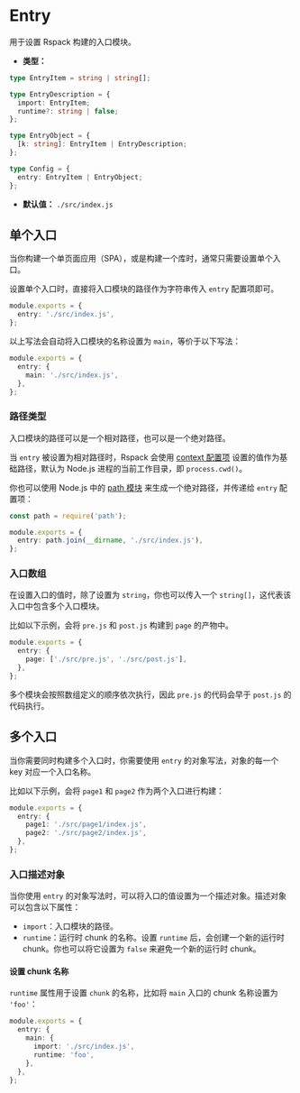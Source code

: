 # Entry

用于设置 Rspack 构建的入口模块。

- **类型：**

```ts
type EntryItem = string | string[];

type EntryDescription = {
  import: EntryItem;
  runtime?: string | false;
};

type EntryObject = {
  [k: string]: EntryItem | EntryDescription;
};

type Config = {
  entry: EntryItem | EntryObject;
};
```

- **默认值：** `./src/index.js`

## 单个入口

当你构建一个单页面应用（SPA），或是构建一个库时，通常只需要设置单个入口。

设置单个入口时，直接将入口模块的路径作为字符串传入 `entry` 配置项即可。

```ts title="rspack.config.js"
module.exports = {
  entry: './src/index.js',
};
```

以上写法会自动将入口模块的名称设置为 `main`，等价于以下写法：

```ts title="rspack.config.js"
module.exports = {
  entry: {
    main: './src/index.js',
  },
};
```

### 路径类型

入口模块的路径可以是一个相对路径，也可以是一个绝对路径。

当 `entry` 被设置为相对路径时，Rspack 会使用 [context 配置项](/config/context.html) 设置的值作为基础路径，默认为 Node.js 进程的当前工作目录，即 `process.cwd()`。

你也可以使用 Node.js 中的 [path 模块](https://nodejs.org/api/path.html) 来生成一个绝对路径，并传递给 `entry` 配置项：

```ts title="rspack.config.js"
const path = require('path');

module.exports = {
  entry: path.join(__dirname, './src/index.js'),
};
```

### 入口数组

在设置入口的值时，除了设置为 `string`，你也可以传入一个 `string[]`，这代表该入口中包含多个入口模块。

比如以下示例，会将 `pre.js` 和 `post.js` 构建到 `page` 的产物中。

```ts title="rspack.config.js"
module.exports = {
  entry: {
    page: ['./src/pre.js', './src/post.js'],
  },
};
```

多个模块会按照数组定义的顺序依次执行，因此 `pre.js` 的代码会早于 `post.js` 的代码执行。

## 多个入口

当你需要同时构建多个入口时，你需要使用 `entry` 的对象写法，对象的每一个 key 对应一个入口名称。

比如以下示例，会将 `page1` 和 `page2` 作为两个入口进行构建：

```ts title="rspack.config.js"
module.exports = {
  entry: {
    page1: './src/page1/index.js',
    page2: './src/page2/index.js',
  },
};
```

### 入口描述对象

当你使用 `entry` 的对象写法时，可以将入口的值设置为一个描述对象。描述对象可以包含以下属性：

- `import`：入口模块的路径。
- `runtime`：运行时 chunk 的名称。设置 `runtime` 后，会创建一个新的运行时 chunk。你也可以将它设置为 `false` 来避免一个新的运行时 chunk。

#### 设置 chunk 名称

`runtime` 属性用于设置 `chunk` 的名称，比如将 `main` 入口的 chunk 名称设置为 `'foo'`：

```ts title="rspack.config.js"
module.exports = {
  entry: {
    main: {
      import: './src/index.js',
      runtime: 'foo',
    },
  },
};
```
